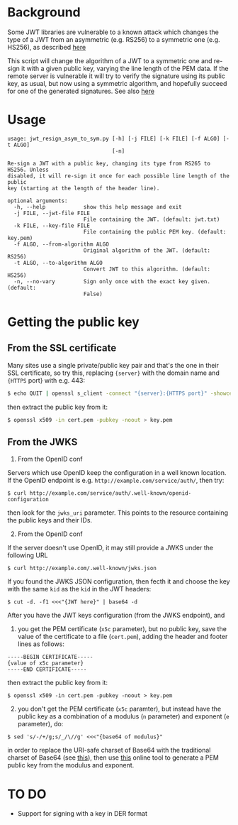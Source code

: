 # Background

Some JWT libraries are vulnerable to a known attack which changes
the type of a JWT from an asymmetric (e.g. RS256) to a symmetric
one (e.g. HS256), as described
[here](https://auth0.com/blog/critical-vulnerabilities-in-json-web-token-libraries/)

This script will change the algorithm of a JWT to a symmetric one and re-sign
it with a given public key, varying the line length of the PEM data. If the
remote server is vulnerable it will try to verify the signature using its
public key, as usual, but now using a symmetric algorithm, and hopefully
succeed for one of the generated signatures. See also
[here](https://www.nccgroup.trust/uk/about-us/newsroom-and-events/blogs/2019/january/jwt-attack-walk-through/)

# Usage

```
usage: jwt_resign_asym_to_sym.py [-h] [-j FILE] [-k FILE] [-f ALGO] [-t ALGO]
                                 [-n]

Re-sign a JWT with a public key, changing its type from RS265 to HS256. Unless
disabled, it will re-sign it once for each possible line length of the public
key (starting at the length of the header line).

optional arguments:
  -h, --help            show this help message and exit
  -j FILE, --jwt-file FILE
                        File containing the JWT. (default: jwt.txt)
  -k FILE, --key-file FILE
                        File containing the public PEM key. (default: key.pem)
  -f ALGO, --from-algorithm ALGO
                        Original algorithm of the JWT. (default: RS256)
  -t ALGO, --to-algorithm ALGO
                        Convert JWT to this algorithm. (default: HS256)
  -n, --no-vary         Sign only once with the exact key given. (default:
                        False)
```

# Getting the public key 

## From the SSL certificate

Many sites use a single private/public key pair and that's the one
in their SSL certificate, so try this, replacing `{server}` with the
domain name and `{HTTPS` port} with e.g. 443:

```bash
$ echo QUIT | openssl s_client -connect "{server}:{HTTPS port}" -showcerts 2> /dev/null > cert.pem
```

then extract the public key from it:

```bash
$ openssl x509 -in cert.pem -pubkey -noout > key.pem
```

## From the JWKS

1. From the OpenID conf

  Servers which use OpenID keep the configuration in a well known
  location. If the OpenID endpoint is e.g.
  `http://example.com/service/auth/`, then try:
  
  ```
  $ curl http://example.com/service/auth/.well-known/openid-configuration
  ```
  
  then look for the `jwks_uri` parameter. This points to the resource
  containing the public keys and their IDs.

2. From the OpenID conf

  If the server doesn't use OpenID, it may still provide a JWKS under the
  following URL
  
  ```
  $ curl http://example.com/.well-known/jwks.json
  ```

If you found the JWKS JSON configuration, then fecth it and choose the key
with the same `kid` as the `kid` in the JWT headers:

```
$ cut -d. -f1 <<<"{JWT here}" | base64 -d
```

After you have the JWT keys configuration (from the JWKS endpoint), and

1. you get the PEM certificate (`x5c` parameter), but no public key,
   save the value of the certificate to a file (`cert.pem`), adding
   the header and footer lines as follows:

```
-----BEGIN CERTIFICATE-----
{value of x5c parameter}
-----END CERTIFICATE-----
```

   then extract the public key from it:

```
$ openssl x509 -in cert.pem -pubkey -noout > key.pem
```

2. you don't get the PEM certificate (`x5c` paramter), but instead
   have the public key as a combination of a modulus (`n` parameter)
   and exponent (`e` parameter), do:

```
$ sed 's/-/+/g;s/_/\//g' <<<"{base64 of modulus}"
```

   in order to replace the URI-safe charset of Base64 with the traditional
   charset of Base64 (see [this](https://stackoverflow.com/a/13195218/8457586)),
   then use [this](https://superdry.apphb.com/tools/online-rsa-key-converter)
   online tool to generate a PEM public key from the modulus and exponent. 

# TO DO

* Support for signing with a key in DER format
